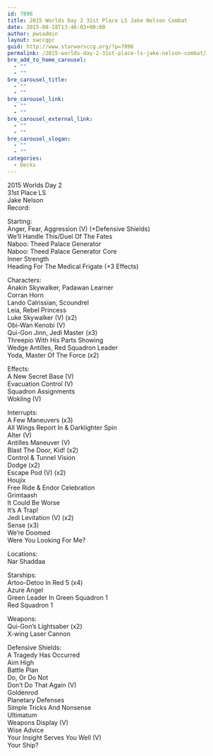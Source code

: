 ```yaml
---
id: 7896
title: 2015 Worlds Day 2 31st Place LS Jake Nelson Combat
date: 2015-08-18T13:46:03+00:00
author: pwsadmin
layout: swccgpc
guid: http://www.starwarsccg.org/?p=7896
permalink: /2015-worlds-day-2-31st-place-ls-jake-nelson-combat/
bre_add_to_home_carousel:
  - ""
  - ""
bre_carousel_title:
  - ""
  - ""
bre_carousel_link:
  - ""
  - ""
bre_carousel_external_link:
  - ""
  - ""
bre_carousel_slogan:
  - ""
  - ""
categories:
  - Decks
---
```

2015 Worlds Day 2  
31st Place LS  
Jake Nelson  
Record:

Starting:  
Anger, Fear, Aggression (V) (+Defensive Shields)  
We&#8217;ll Handle This/Duel Of The Fates  
Naboo: Theed Palace Generator  
Naboo: Theed Palace Generator Core  
Inner Strength  
Heading For The Medical Frigate (+3 Effects)

Characters:  
Anakin Skywalker, Padawan Learner  
Corran Horn  
Lando Calrissian, Scoundrel  
Leia, Rebel Princess  
Luke Skywalker (V) (x2)  
Obi-Wan Kenobi (V)  
Qui-Gon Jinn, Jedi Master (x3)  
Threepio With His Parts Showing  
Wedge Antilles, Red Squadron Leader  
Yoda, Master Of The Force (x2)

Effects:  
A New Secret Base (V)  
Evacuation Control (V)  
Squadron Assignments  
Wokling (V)

Interrupts:  
A Few Maneuvers (x3)  
All Wings Report In & Darklighter Spin  
Alter (V)  
Antilles Maneuver (V)  
Blast The Door, Kid! (x2)  
Control & Tunnel Vision  
Dodge (x2)  
Escape Pod (V) (x2)  
Houjix  
Free Ride & Endor Celebration  
Grimtaash  
It Could Be Worse  
It&#8217;s A Trap!  
Jedi Levitation (V) (x2)  
Sense (x3)  
We&#8217;re Doomed  
Were You Looking For Me?

Locations:  
Nar Shaddaa

Starships:  
Artoo-Detoo In Red 5 (x4)  
Azure Angel  
Green Leader In Green Squadron 1  
Red Squadron 1

Weapons:  
Qui-Gon&#8217;s Lightsaber (x2)  
X-wing Laser Cannon

Defensive Shields:  
A Tragedy Has Occurred  
Aim High  
Battle Plan  
Do, Or Do Not  
Don&#8217;t Do That Again (V)  
Goldenrod  
Planetary Defenses  
Simple Tricks And Nonsense  
Ultimatum  
Weapons Display (V)  
Wise Advice  
Your Insight Serves You Well (V)  
Your Ship?